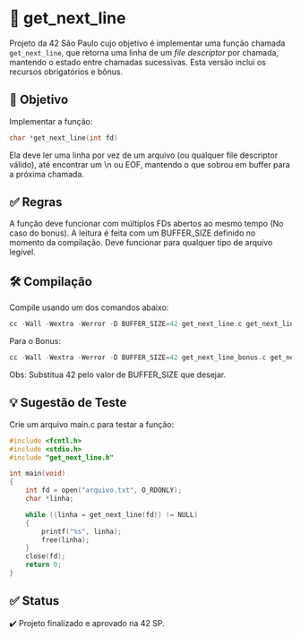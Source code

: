 # 📄 get_next_line

Projeto da 42 São Paulo cujo objetivo é implementar uma função chamada `get_next_line`, que retorna uma linha de um *file descriptor* por chamada, mantendo o estado entre chamadas sucessivas. 
Esta versão inclui os recursos obrigatórios e bônus.

## 🧠 Objetivo

Implementar a função:

```c
char *get_next_line(int fd)
```
Ela deve ler uma linha por vez de um arquivo (ou qualquer file descriptor válido), até encontrar um \n ou EOF, mantendo o que sobrou em buffer para a próxima chamada.

## ✅ Regras

A função deve funcionar com múltiplos FDs abertos ao mesmo tempo (No caso do bonus). 
A leitura é feita com um BUFFER_SIZE definido no momento da compilação.
Deve funcionar para qualquer tipo de arquivo legível.

## 🛠️ Compilação

Compile usando um dos comandos abaixo:

```c
cc -Wall -Wextra -Werror -D BUFFER_SIZE=42 get_next_line.c get_next_line_utils.c -o gnl
```
Para o Bonus:
```c
cc -Wall -Wextra -Werror -D BUFFER_SIZE=42 get_next_line_bonus.c get_next_line_utils_bonus.c -o gnl_bonus
```
Obs: Substitua 42 pelo valor de BUFFER_SIZE que desejar.

## 💡 Sugestão de Teste

Crie um arquivo main.c para testar a função:
```c
#include <fcntl.h>
#include <stdio.h>
#include "get_next_line.h"

int main(void)
{
    int fd = open("arquivo.txt", O_RDONLY);
    char *linha;

    while ((linha = get_next_line(fd)) != NULL)
    {
        printf("%s", linha);
        free(linha);
    }
    close(fd);
    return 0;
}
```
## ✅ Status

✔️ Projeto finalizado e aprovado na 42 SP.
